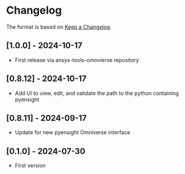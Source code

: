 # Changelog

The format is based on [Keep a Changelog](https://keepachangelog.com/en/1.0.0/).

## [1.0.0] - 2024-10-17
- First release via ansys-tools-omnvierse repository

## [0.8.12] - 2024-10-17
- Add UI to view, edit, and validate the path to the python containing pyensight

## [0.8.11] - 2024-09-17
- Update for new pyensight Omniverse interface

## [0.1.0] - 2024-07-30
- First version
